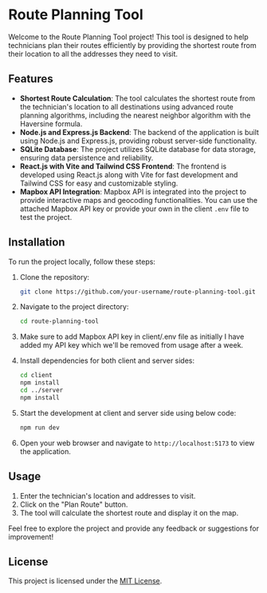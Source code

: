 
# Route Planning Tool

Welcome to the Route Planning Tool project! This tool is designed to help technicians plan their routes efficiently by providing the shortest route from their location to all the addresses they need to visit.

## Features

- **Shortest Route Calculation**: The tool calculates the shortest route from the technician's location to all destinations using advanced route planning algorithms, including the nearest neighbor algorithm with the Haversine formula.
- **Node.js and Express.js Backend**: The backend of the application is built using Node.js and Express.js, providing robust server-side functionality.
- **SQLite Database**: The project utilizes SQLite database for data storage, ensuring data persistence and reliability.
- **React.js with Vite and Tailwind CSS Frontend**: The frontend is developed using React.js along with Vite for fast development and Tailwind CSS for easy and customizable styling.
- **Mapbox API Integration**: Mapbox API is integrated into the project to provide interactive maps and geocoding functionalities. You can use the attached Mapbox API key or provide your own in the client `.env` file to test the project.

## Installation

To run the project locally, follow these steps:

1. Clone the repository:

   ```bash
   git clone https://github.com/your-username/route-planning-tool.git
   ```

2. Navigate to the project directory:

   ```bash
   cd route-planning-tool
   ```
3. Make sure to add Mapbox API key in client/.env file as initially I have added my API key which we'll be removed from usage after a week.

4. Install dependencies for both client and server sides:

   ```bash
   cd client
   npm install
   cd ../server
   npm install
   ```

5. Start the development at client and server side using below code:

   ```bash
   npm run dev
   ```
6. Open your web browser and navigate to `http://localhost:5173` to view the application.

## Usage

1. Enter the technician's location and addresses to visit.
2. Click on the "Plan Route" button.
3. The tool will calculate the shortest route and display it on the map.

Feel free to explore the project and provide any feedback or suggestions for improvement!

## License

This project is licensed under the [MIT License](LICENSE).
```
